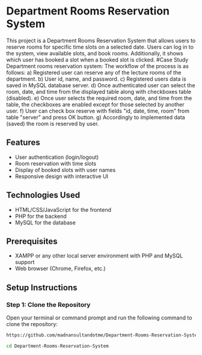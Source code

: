 #  Department Rooms Reservation System

This project is a  Department Rooms Reservation System that allows users to reserve rooms for specific time slots on a selected date. Users can log in to the system, view available slots, and book rooms. Additionally, it shows which user has booked a slot when a booked slot is clicked.
#Case Study
Department rooms reservation system: The workflow of the process is as follows:
a) Registered user can reserve any of the lecture rooms of the department.
b) User id, name, and password.
c) Registered users data is saved in MySQL database server.
d) Once authenticated user can select the room, date, and time from the displayed table along with checkboxes table (disabled).
e) Once user selects the required room, date, and time from the table, the checkboxes are enabled except for those selected by another user.
f) User can check box reserve with fields "id, date, time, room" from table "server" and press OK button.
g) Accordingly to implemented data (saved) the room is reserved by user.

## Features

- User authentication (login/logout)
- Room reservation with time slots
- Display of booked slots with user names
- Responsive design with interactive UI

## Technologies Used

- HTML/CSS/JavaScript for the frontend
- PHP for the backend
- MySQL for the database

## Prerequisites

- XAMPP or any other local server environment with PHP and MySQL support
- Web browser (Chrome, Firefox, etc.)

## Setup Instructions

### Step 1: Clone the Repository

Open your terminal or command prompt and run the following command to clone the repository:

```bash
https://github.com/madnansultandotme/Department-Rooms-Reservation-System.git

cd Department-Rooms-Reservation-System
